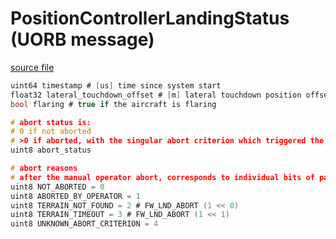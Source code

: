 # PositionControllerLandingStatus (UORB message)



[source file](https://github.com/PX4/PX4-Autopilot/blob/release/1.15/msg/PositionControllerLandingStatus.msg)

```c
uint64 timestamp # [us] time since system start
float32 lateral_touchdown_offset # [m] lateral touchdown position offset manually commanded during landing
bool flaring # true if the aircraft is flaring

# abort status is:
# 0 if not aborted
# >0 if aborted, with the singular abort criterion which triggered the landing abort enumerated by the following abort reasons
uint8 abort_status

# abort reasons
# after the manual operator abort, corresponds to individual bits of param FW_LND_ABORT
uint8 NOT_ABORTED = 0
uint8 ABORTED_BY_OPERATOR = 1
uint8 TERRAIN_NOT_FOUND = 2 # FW_LND_ABORT (1 << 0)
uint8 TERRAIN_TIMEOUT = 3 # FW_LND_ABORT (1 << 1)
uint8 UNKNOWN_ABORT_CRITERION = 4

```
